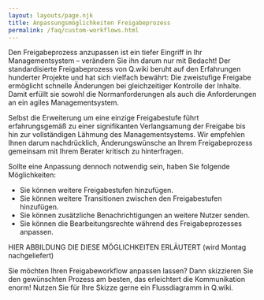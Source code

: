 ```yaml
---
layout: layouts/page.njk
title: Anpassungsmöglichkeiten Freigabeprozess
permalink: /faq/custom-workflows.html
---
```

Den Freigabeprozess anzupassen ist ein tiefer Eingriff in Ihr Managementsystem – verändern Sie ihn darum nur mit Bedacht! Der standardisierte Freigabeprozess von Q.wiki beruht auf den Erfahrungen hunderter Projekte und hat sich vielfach bewährt: Die zweistufige Freigabe ermöglicht schnelle Änderungen bei gleichzeitiger Kontrolle der Inhalte. Damit erfüllt sie sowohl die Normanforderungen als auch die Anforderungen an ein agiles Managementsystem. 

Selbst die Erweiterung um eine einzige Freigabestufe führt erfahrungsgemäß zu einer signifikanten Verlangsamung der Freigabe bis hin zur vollständigen Lähmung des Managementsystems. Wir empfehlen Ihnen darum nachdrücklich, Änderungswünsche an Ihrem Freigabeprozess gemeinsam mit Ihrem Berater kritisch zu hinterfragen. 

Sollte eine Anpassung dennoch notwendig sein, haben Sie folgende Möglichkeiten:   

* Sie können weitere Freigabestufen hinzufügen. 
* Sie können weitere Transitionen zwischen den Freigabestufen hinzufügen. 
* Sie können zusätzliche Benachrichtigungen an weitere Nutzer senden. 
* Sie können die Bearbeitungsrechte während des Freigabeprozesses anpassen. 

HIER ABBILDUNG DIE DIESE MÖGLICHKEITEN ERLÄUTERT (wird Montag nachgeliefert)

Sie möchten Ihren Freigabeworkflow anpassen lassen? Dann skizzieren Sie den gewünschten Prozess am besten, das erleichtert die Kommunikation enorm! Nutzen Sie für Ihre Skizze gerne ein Flussdiagramm in Q.wiki.